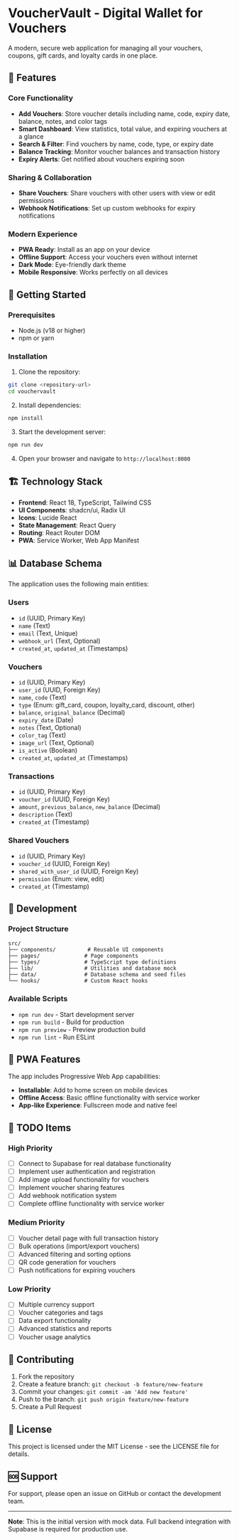
# VoucherVault - Digital Wallet for Vouchers

A modern, secure web application for managing all your vouchers, coupons, gift cards, and loyalty cards in one place.

## 🎯 Features

### Core Functionality
- **Add Vouchers**: Store voucher details including name, code, expiry date, balance, notes, and color tags
- **Smart Dashboard**: View statistics, total value, and expiring vouchers at a glance
- **Search & Filter**: Find vouchers by name, code, type, or expiry date
- **Balance Tracking**: Monitor voucher balances and transaction history
- **Expiry Alerts**: Get notified about vouchers expiring soon

### Sharing & Collaboration
- **Share Vouchers**: Share vouchers with other users with view or edit permissions
- **Webhook Notifications**: Set up custom webhooks for expiry notifications

### Modern Experience
- **PWA Ready**: Install as an app on your device
- **Offline Support**: Access your vouchers even without internet
- **Dark Mode**: Eye-friendly dark theme
- **Mobile Responsive**: Works perfectly on all devices

## 🚀 Getting Started

### Prerequisites
- Node.js (v18 or higher)
- npm or yarn

### Installation

1. Clone the repository:
```bash
git clone <repository-url>
cd vouchervault
```

2. Install dependencies:
```bash
npm install
```

3. Start the development server:
```bash
npm run dev
```

4. Open your browser and navigate to `http://localhost:8080`

## 🏗️ Technology Stack

- **Frontend**: React 18, TypeScript, Tailwind CSS
- **UI Components**: shadcn/ui, Radix UI
- **Icons**: Lucide React
- **State Management**: React Query
- **Routing**: React Router DOM
- **PWA**: Service Worker, Web App Manifest

## 📊 Database Schema

The application uses the following main entities:

### Users
- `id` (UUID, Primary Key)
- `name` (Text)
- `email` (Text, Unique)
- `webhook_url` (Text, Optional)
- `created_at`, `updated_at` (Timestamps)

### Vouchers
- `id` (UUID, Primary Key)
- `user_id` (UUID, Foreign Key)
- `name`, `code` (Text)
- `type` (Enum: gift_card, coupon, loyalty_card, discount, other)
- `balance`, `original_balance` (Decimal)
- `expiry_date` (Date)
- `notes` (Text, Optional)
- `color_tag` (Text)
- `image_url` (Text, Optional)
- `is_active` (Boolean)
- `created_at`, `updated_at` (Timestamps)

### Transactions
- `id` (UUID, Primary Key)
- `voucher_id` (UUID, Foreign Key)
- `amount`, `previous_balance`, `new_balance` (Decimal)
- `description` (Text)
- `created_at` (Timestamp)

### Shared Vouchers
- `id` (UUID, Primary Key)
- `voucher_id` (UUID, Foreign Key)
- `shared_with_user_id` (UUID, Foreign Key)
- `permission` (Enum: view, edit)
- `created_at` (Timestamp)

## 🔧 Development

### Project Structure
```
src/
├── components/          # Reusable UI components
├── pages/              # Page components
├── types/              # TypeScript type definitions
├── lib/                # Utilities and database mock
├── data/               # Database schema and seed files
└── hooks/              # Custom React hooks
```

### Available Scripts
- `npm run dev` - Start development server
- `npm run build` - Build for production
- `npm run preview` - Preview production build
- `npm run lint` - Run ESLint

## 📱 PWA Features

The app includes Progressive Web App capabilities:
- **Installable**: Add to home screen on mobile devices
- **Offline Access**: Basic offline functionality with service worker
- **App-like Experience**: Fullscreen mode and native feel

## 🚧 TODO Items

### High Priority
- [ ] Connect to Supabase for real database functionality
- [ ] Implement user authentication and registration
- [ ] Add image upload functionality for vouchers
- [ ] Implement voucher sharing features
- [ ] Add webhook notification system
- [ ] Complete offline functionality with service worker

### Medium Priority
- [ ] Voucher detail page with full transaction history
- [ ] Bulk operations (import/export vouchers)
- [ ] Advanced filtering and sorting options
- [ ] QR code generation for vouchers
- [ ] Push notifications for expiring vouchers

### Low Priority
- [ ] Multiple currency support
- [ ] Voucher categories and tags
- [ ] Data export functionality
- [ ] Advanced statistics and reports
- [ ] Voucher usage analytics

## 🤝 Contributing

1. Fork the repository
2. Create a feature branch: `git checkout -b feature/new-feature`
3. Commit your changes: `git commit -am 'Add new feature'`
4. Push to the branch: `git push origin feature/new-feature`
5. Create a Pull Request

## 📄 License

This project is licensed under the MIT License - see the LICENSE file for details.

## 🆘 Support

For support, please open an issue on GitHub or contact the development team.

---

**Note**: This is the initial version with mock data. Full backend integration with Supabase is required for production use.

